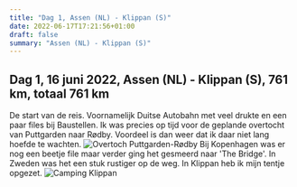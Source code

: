 ```yaml
---
title: "Dag 1, Assen (NL) - Klippan (S)"
date: 2022-06-17T17:21:56+01:00
draft: false
summary: "Assen (NL) - Klippan (S)"
---
```


## Dag 1, 16 juni 2022, Assen (NL) - Klippan (S), 761 km, totaal 761 km
De start van de reis. Voornamelijk Duitse Autobahn met veel drukte en een paar files bij Baustellen. Ik was precies op tijd voor de geplande
overtocht van Puttgarden naar Rødby. Voordeel is dan weer dat ik daar niet lang hoefde te wachten.
![Overtoch Puttgarden-Rødby](/images/noordkaap2022-06-16-01-puttgarden-r.jpg "Puttgarden-Rødby")
Bij Kopenhagen was er
nog een beetje file maar verder ging het gesmeerd naar 'The Bridge'. In Zweden was het een stuk rustiger op de weg. In Klippan heb
ik mijn tentje opgezet.
![Camping Klippan](/images/noordkaap2022-06-16-02-klippan-r.jpg "Camping Klippan")
